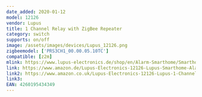 ```yaml
---
date_added: 2020-01-12
model: 12126
vendor: Lupus
title: 1 Channel Relay with ZigBee Repeater
category: switch
supports: on/off
image: /assets/images/devices/Lupus_12126.png
zigbeemodel: ['PRS3CH1_00.00.05.10TC']
compatible: [z2m]
mlink: https://www.lupus-electronics.de/shop/en/Alarm-Smarthome/Smarthome-Home-Automation/LUPUS-1-Channel-Relay-with-ZigBee-Repeater-p.html
link: https://www.amazon.de/Lupus-Electronics-12126-Lupus-Smarthome-Alarmanlagen/dp/B07KRM1H16
link2: https://www.amazon.co.uk/Lupus-Electronics-12126-Lupus-1-Channel-Smarthome/dp/B07KRM1H16
link3: 
EAN: 4260195434349
---
```

